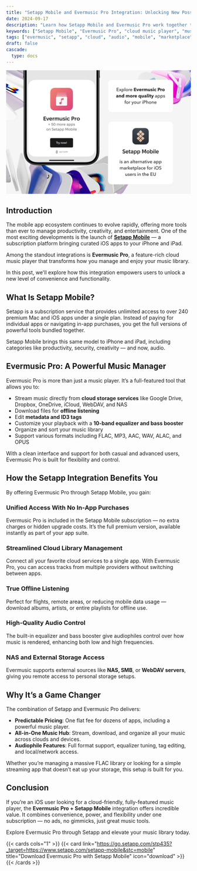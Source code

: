 ```yaml
---
title: "Setapp Mobile and Evermusic Pro Integration: Unlocking New Possibilities for Music Lovers"
date: 2024-09-17
description: "Learn how Setapp Mobile and Evermusic Pro work together to deliver a seamless music streaming experience from the cloud, with powerful features for iOS users."
keywords: ["Setapp Mobile", "Evermusic Pro", "cloud music player", "music streaming iPhone", "offline music iOS", "Setapp iOS", "audiophile app iPhone", "equalizer iOS app", "NAS music iPhone", "cloud storage music player"]
tags: ["evermusic", "setapp", "cloud", "audio", "mobile", "marketplace", "music", "ios apps"]
draft: false
cascade:
  type: docs
---
```


![](21260c_766c4fbc81e6433cb8fc21b9c2862ce0~mv2.png)

## Introduction

The mobile app ecosystem continues to evolve rapidly, offering more tools than ever to manage productivity, creativity, and entertainment. One of the most exciting developments is the launch of **[Setapp Mobile](https://go.setapp.com/stp435?_target=https://www.setapp.com/setapp-mobile&stc=mobile)** — a subscription platform bringing curated iOS apps to your iPhone and iPad.

Among the standout integrations is **Evermusic Pro**, a feature-rich cloud music player that transforms how you manage and enjoy your music library.

In this post, we'll explore how this integration empowers users to unlock a new level of convenience and functionality.

## What Is Setapp Mobile?

Setapp is a subscription service that provides unlimited access to over 240 premium Mac and iOS apps under a single plan. Instead of paying for individual apps or navigating in-app purchases, you get the full versions of powerful tools bundled together.

Setapp Mobile brings this same model to iPhone and iPad, including categories like productivity, security, creativity — and now, audio.

## Evermusic Pro: A Powerful Music Manager

Evermusic Pro is more than just a music player. It’s a full-featured tool that allows you to:

- Stream music directly from **cloud storage services** like Google Drive, Dropbox, OneDrive, iCloud, WebDAV, and NAS
- Download files for **offline listening**
- Edit **metadata and ID3 tags**
- Customize your playback with a **10-band equalizer and bass booster**
- Organize and sort your music library
- Support various formats including FLAC, MP3, AAC, WAV, ALAC, and OPUS

With a clean interface and support for both casual and advanced users, Evermusic Pro is built for flexibility and control.

## How the Setapp Integration Benefits You

By offering Evermusic Pro through Setapp Mobile, you gain:

### Unified Access With No In-App Purchases

Evermusic Pro is included in the Setapp Mobile subscription — no extra charges or hidden upgrade costs. It’s the full premium version, available instantly as part of your app suite.

### Streamlined Cloud Library Management

Connect all your favorite cloud services to a single app. With Evermusic Pro, you can access tracks from multiple providers without switching between apps.

### True Offline Listening

Perfect for flights, remote areas, or reducing mobile data usage — download albums, artists, or entire playlists for offline use.

### High-Quality Audio Control

The built-in equalizer and bass booster give audiophiles control over how music is rendered, enhancing both low and high frequencies.

### NAS and External Storage Access

Evermusic supports external sources like **NAS, SMB**, or **WebDAV servers**, giving you remote access to personal storage setups.

## Why It’s a Game Changer

The combination of Setapp and Evermusic Pro delivers:

- **Predictable Pricing**: One flat fee for dozens of apps, including a powerful music player.
- **All-in-One Music Hub**: Stream, download, and organize all your music across clouds and devices.
- **Audiophile Features**: Full format support, equalizer tuning, tag editing, and local/network access.

Whether you’re managing a massive FLAC library or looking for a simple streaming app that doesn’t eat up your storage, this setup is built for you.

## Conclusion

If you’re an iOS user looking for a cloud-friendly, fully-featured music player, the **Evermusic Pro + Setapp Mobile** integration offers incredible value. It combines convenience, power, and flexibility under one subscription — no ads, no gimmicks, just great music tools.

Explore Evermusic Pro through Setapp and elevate your music library today.

{{< cards cols="1" >}}
  {{< card link="https://go.setapp.com/stp435?_target=https://www.setapp.com/setapp-mobile&stc=mobile" title="Download Evermusic Pro with Setapp Mobile" icon="download" >}}
{{< /cards >}}